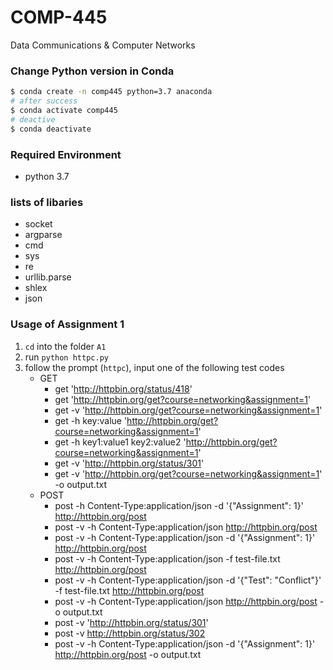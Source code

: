 # COMP-445
Data Communications &amp; Computer Networks

### Change Python version in Conda
```zsh
$ conda create -n comp445 python=3.7 anaconda
# after success
$ conda activate comp445
# deactive
$ conda deactivate
```

### Required Environment
- python 3.7

### lists of libaries
- socket
- argparse
- cmd
- sys
- re
- urllib.parse
- shlex
- json

### Usage of Assignment 1
1. `cd` into the folder `A1`
2. run `python httpc.py`
3. follow the prompt (`httpc`), input one of the following test codes
    + GET
        - get 'http://httpbin.org/status/418'
        - get 'http://httpbin.org/get?course=networking&assignment=1'
        - get -v 'http://httpbin.org/get?course=networking&assignment=1'
        - get -h key:value 'http://httpbin.org/get?course=networking&assignment=1'
        - get -h key1:value1 key2:value2 'http://httpbin.org/get?course=networking&assignment=1'
        - get -v 'http://httpbin.org/status/301'
        - get -v 'http://httpbin.org/get?course=networking&assignment=1' -o output.txt
    + POST
        - post -h Content-Type:application/json -d '{"Assignment": 1}' http://httpbin.org/post
        - post -v -h Content-Type:application/json http://httpbin.org/post
        - post -v -h Content-Type:application/json -d '{"Assignment": 1}' http://httpbin.org/post
        - post -v -h Content-Type:application/json -f test-file.txt http://httpbin.org/post
        - post -v -h Content-Type:application/json -d '{"Test": "Conflict"}' -f test-file.txt http://httpbin.org/post
        - post -v -h Content-Type:application/json http://httpbin.org/post -o output.txt
        - post -v 'http://httpbin.org/status/301'
        - post -v http://httpbin.org/status/302
        - post -v -h Content-Type:application/json -d '{"Assignment": 1}' http://httpbin.org/post -o output.txt
        
        